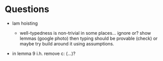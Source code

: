 # Questions

- lam hoisting
  - well-typedness is non-trivial in some places... ignore or?
show lemmas (google photo)
then typing should be provable (check)
or maybe try build around it using assumptions.

- in lemma 9 i.h. remove c: (...)?